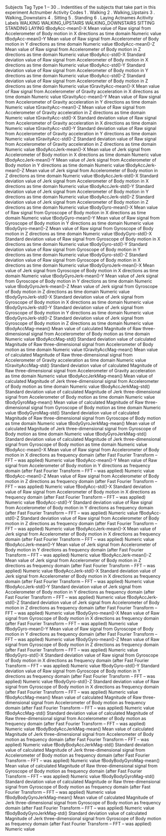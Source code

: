 ﻿Subjects
		Tag Type
			1 – 30 	.. Indentities of the subjects that take part in this experiment
Actnumber
		Activity Codes
			1	. Walking
			2	. Walking_Upstairs
			3	. Walking_Downstairs
			4	. Sitting
			5	. Standing
			6	. Laying
Actnames
		Acitivity Labels
			WALKING
			WALKING_UPSTAIRS
			WALKING_DOWNSTAIRS
			SITTING
			STANDING
			LAYING
tBodyAcc-mean()-X
		Mean value of Raw signal from Accelerometer of Body motion in X directions as time domain
			Numeric value
tBodyAcc-mean()-Y
		Mean value of Raw signal from Accelerometer of Body motion in Y directions as time domain
			Numeric value
tBodyAcc-mean()-Z
		Mean value of Raw signal from Accelerometer of Body motion in Z directions as time domain
			Numeric value
tBodyAcc-std()-X
		Standard deviation value of Raw signal from Accelerometer of Body motion in X directions as time domain
			Numeric value
tBodyAcc-std()-Y
		Standard deviation value of Raw signal from Accelerometer of Body motion in Y directions as time domain
			Numeric value
tBodyAcc-std()-Z
		Standard deviation value of Raw signal from Accelerometer of Body motion in Z directions as time domain
			Numeric value
tGravityAcc-mean()-X
		Mean value of Raw signal from Accelerometer of Gravity acceleration in X directions as time domain
			Numeric value
tGravityAcc-mean()-Y
		Mean value of Raw signal from Accelerometer of Gravity acceleration in Y directions as time domain
			Numeric value
tGravityAcc-mean()-Z
		Mean value of Raw signal from Accelerometer of Gravity acceleration in Z directions as time domain
			Numeric value
tGravityAcc-std()-X
		Standard deviation value of Raw signal from Accelerometer of Gravity acceleration in X directions as time domain
			Numeric value
tGravityAcc-std()-Y
		Standard deviation value of Raw signal from Accelerometer of Gravity acceleration in Y directions as time domain
			Numeric value
tGravityAcc-std()-Z
		Standard deviation value of Raw signal from Accelerometer of Gravity acceleration in Z directions as time domain
			Numeric value
tBodyAccJerk-mean()-X
		Mean value of Jerk signal from Accelerometer of Body motion in X directions as time domain
			Numeric value
tBodyAccJerk-mean()-Y
		Mean value of Jerk signal from Accelerometer of Body motion in Y directions as time domain
			Numeric value
tBodyAccJerk-mean()-Z
		Mean value of Jerk signal from Accelerometer of Body motion in Z directions as time domain
			Numeric value
tBodyAccJerk-std()-X
		Standard deviation value of Jerk signal from Accelerometer of Body motion in X directions as time domain
			Numeric value
tBodyAccJerk-std()-Y
		Standard deviation value of Jerk signal from Accelerometer of Body motion in Y directions as time domain
			Numeric value
tBodyAccJerk-std()-Z
		Standard deviation value of Jerk signal from Accelerometer of Body motion in Z directions as time domain
			Numeric value
tBodyGyro-mean()-X
		Mean value of Raw signal from Gyroscope of Body motion in X directions as time domain
			Numeric value
tBodyGyro-mean()-Y
		Mean value of Raw signal from Gyroscope of Body motion in Y directions as time domain
			Numeric value
tBodyGyro-mean()-Z
		Mean value of Raw signal from Gyroscope of Body motion in Z directions as time domain
			Numeric value
tBodyGyro-std()-X
		Standard deviation value of Raw signal from Gyroscope of Body motion in X directions as time domain
			Numeric value
tBodyGyro-std()-Y
		Standard deviation value of Raw signal from Gyroscope of Body motion in Y directions as time domain
			Numeric value
tBodyGyro-std()-Z
		Standard deviation value of Raw signal from Gyroscope of Body motion in X directions as time domain
			Numeric value
tBodyGyroJerk-mean()-X
		Mean value of Jerk signal from Gyroscope of Body motion in X directions as time domain
			Numeric value
tBodyGyroJerk-mean()-Y
		Mean value of Jerk signal from Gyroscope of Body motion in Y directions as time domain
			Numeric value
tBodyGyroJerk-mean()-Z
		Mean value of Jerk signal from Gyroscope of Body motion in Z directions as time domain
			Numeric value
tBodyGyroJerk-std()-X
		Standard deviation value of Jerk signal from Gyroscope of Body motion in X directions as time domain
			Numeric value
tBodyGyroJerk-std()-Y
		Standard deviation value of Jerk signal from Gyroscope of Body motion in Y directions as time domain
			Numeric value
tBodyGyroJerk-std()-Z
		Standard deviation value of Jerk signal from Gyroscope of Body motion in Z directions as time domain
			Numeric value
tBodyAccMag-mean()
		Mean value of calculated Magnitude of Raw three-dimensional signal from Accelerometer of Body motion as time domain
			Numeric value
tBodyAccMag-std()
		Standard deviation value of calculated Magnitude of Raw three-dimensional signal from Accelerometer of Body motion as time domain
			Numeric value
tGravityAccMag-mean()
		Mean value of calculated Magnitude of Raw three-dimensional signal from Accelerometer of Gravity acceleration as time domain
			Numeric value
tGravityAccMag-std()
		Standard deviation value of calculated Magnitude of Raw three-dimensional signal from Accelerometer of Gravity acceleration as time domain
			Numeric value
tBodyAccJerkMag-mean()
		Mean value of calculated Magnitude of Jerk three-dimensional signal from Accelerometer of Body motion as time domain
			Numeric value
tBodyAccJerkMag-std()
		Standard deviation value of calculated Magnitude of Jerk three-dimensional signal from Accelerometer of Body motion as time domain
			Numeric value
tBodyGyroMag-mean()
		Mean value of calculated Magnitude of Raw three-dimensional signal from Gyroscope of Body motion as time domain
			Numeric value
tBodyGyroMag-std()
		Standard deviation value of calculated Magnitude of Raw three-dimensional signal from Gyroscope of Body motion as time domain
			Numeric value
tBodyGyroJerkMag-mean()
		Mean value of calculated Magnitude of Jerk three-dimensional signal from Gyroscope of Body motion as time domain
			Numeric value
tBodyGyroJerkMag-std()
		Standard deviation value of calculated Magnitude of Jerk three-dimensional signal from Gyroscope of Body motion as time domain
			Numeric value
fBodyAcc-mean()-X
		Mean value of Raw signal from Accelerometer of Body motion in X directions as frequency domain (after Fast Fourier Transform – FFT – was applied)
			Numeric value
fBodyAcc-mean()-Y
		Mean value of Raw signal from Accelerometer of Body motion in Y directions as frequency domain (after Fast Fourier Transform – FFT – was applied)
			Numeric value
fBodyAcc-mean()-Z
		Mean value of Raw signal from Accelerometer of Body motion in Z directions as frequency domain (after Fast Fourier Transform – FFT – was applied)
			Numeric value
fBodyAcc-std()-X
		Standard deviation value of Raw signal from Accelerometer of Body motion in X directions as frequency domain (after Fast Fourier Transform – FFT – was applied)
			Numeric value
fBodyAcc-std()-Y
		Standard deviation value of Raw signal from Accelerometer of Body motion in Y directions as frequency domain (after Fast Fourier Transform – FFT – was applied)
			Numeric value
fBodyAcc-std()-Z
		Standard deviation value of Raw signal from Accelerometer of Body motion in Z directions as frequency domain (after Fast Fourier Transform – FFT – was applied)
			Numeric value
fBodyAccJerk-mean()-X
		Mean value of Jerk signal from Accelerometer of Body motion in X directions as frequency domain (after Fast Fourier Transform – FFT – was applied)
			Numeric value
fBodyAccJerk-mean()-Y
		Mean value of Jerk signal from Accelerometer of Body motion in Y directions as frequency domain (after Fast Fourier Transform – FFT – was applied)
			Numeric value
fBodyAccJerk-mean()-Z
			Mean value of Jerk signal from Accelerometer of Body motion in Z directions as frequency domain (after Fast Fourier Transform – FFT – was applied)
			Numeric value
fBodyAccJerk-std()-X
		Standard deviation value of Jerk signal from Accelerometer of Body motion in X directions as frequency domain (after Fast Fourier Transform – FFT – was applied)
			Numeric value
fBodyAccJerk-std()-Y
		Standard deviation value of Jerk signal from Accelerometer of Body motion in Y directions as frequency domain (after Fast Fourier Transform – FFT – was applied)
			Numeric value
fBodyAccJerk-std()-Z
		Standard deviation value of Jerk signal from Accelerometer of Body motion in Z directions as frequency domain (after Fast Fourier Transform – FFT – was applied)
			Numeric value
fBodyGyro-mean()-X
		Mean value of Raw signal from Gyroscope of Body motion in X directions as frequency domain (after Fast Fourier Transform – FFT – was applied)
			Numeric value
fBodyGyro-mean()-Y
		Mean value of Raw signal from Gyroscope of Body motion in Y directions as frequency domain (after Fast Fourier Transform – FFT – was applied)
			Numeric value
fBodyGyro-mean()-Z
		Mean value of Raw signal from Gyroscope of Body motion in Z directions as frequency domain (after Fast Fourier Transform – FFT – was applied)
			Numeric value
fBodyGyro-std()-X
		Standard deviation value of Raw signal from Gyroscope of Body motion in X directions as frequency domain (after Fast Fourier Transform – FFT – was applied)
			Numeric value
fBodyGyro-std()-Y
		Standard deviation value of Raw signal from Gyroscope of Body motion in Y directions as frequency domain (after Fast Fourier Transform – FFT – was applied)
			Numeric value
fBodyGyro-std()-Z
		Standard deviation value of Raw signal from Gyroscope of Body motion in X directions as frequency domain (after Fast Fourier Transform – FFT – was applied)
			Numeric value
fBodyAccMag-mean()
		Mean value of calculated Magnitude of Raw three-dimensional signal from Accelerometer of Body motion as frequency domain (after Fast Fourier Transform – FFT – was applied)
			Numeric value
fBodyAccMag-std()
		Standard deviation value of calculated Magnitude of Raw three-dimensional signal from Accelerometer of Body motion as frequency domain (after Fast Fourier Transform – FFT – was applied)
			Numeric value
fBodyBodyAccJerkMag-mean()
		Mean value of calculated Magnitude of Jerk three-dimensional signal from Accelerometer of Body motion as frequency domain (after Fast Fourier Transform – FFT – was applied)
			Numeric value
fBodyBodyAccJerkMag-std()
		Standard deviation value of calculated Magnitude of Jerk three-dimensional signal from Accelerometer of Body motion as frequency domain (after Fast Fourier Transform – FFT – was applied)
			Numeric value
fBodyBodyGyroMag-mean()
		Mean value of calculated Magnitude of Raw three-dimensional signal from Gyroscope of Body motion as frequency domain (after Fast Fourier Transform – FFT – was applied)
			Numeric value
fBodyBodyGyroMag-std()
		Standard deviation value of calculated Magnitude or Raw three-dimensional signal from Gyroscope of Body motion as frequency domain (after Fast Fourier Transform – FFT – was applied)
			Numeric value
fBodyBodyGyroJerkMag-mean()
		Mean value of calculated Magnitude of Jerk three-dimensional signal from Gyroscope of Body motion as frequency domain (after Fast Fourier Transform – FFT – was applied)
			Numeric value
fBodyBodyGyroJerkMag-std()
		Standard deviation value of calculated Magnitude of Jerk three-dimensional signal from Gyroscope of Body motion as frequency domain (after Fast Fourier Transform – FFT – was applied)
			Numeric value
